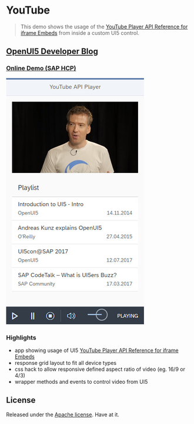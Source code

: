 # YouTube

> This demo shows the usage of the [YouTube Player API Reference for iframe Embeds](https://developers.google.com/youtube/iframe_api_reference) from inside a custom UI5 control.

## [OpenUI5 Developer Blog](http://openui5.blogspot.com/2018/04/youtube-player-api.html)

### [Online Demo (SAP HCP)](https://youtube-p1940953245trial.dispatcher.hanatrial.ondemand.com/index.html)

![Screenshot](YouTube.jpg)

### Highlights
- app showing usage of UI5 [YouTube Player API Reference for iframe Embeds](https://developers.google.com/youtube/iframe_api_reference)
- response grid layout to fit all device types
- css hack to allow responsive defined aspect ratio of video (eg. 16/9 or 4/3)
- wrapper methods and events to control video from UI5

## License

Released under the [Apache license](http://www.apache.org/licenses/). Have at it.